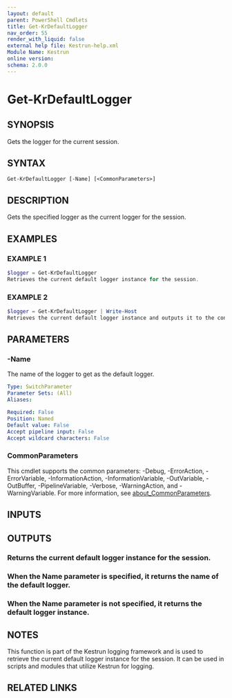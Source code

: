 ```yaml
---
layout: default
parent: PowerShell Cmdlets
title: Get-KrDefaultLogger
nav_order: 55
render_with_liquid: false
external help file: Kestrun-help.xml
Module Name: Kestrun
online version:
schema: 2.0.0
---
```


# Get-KrDefaultLogger

## SYNOPSIS
Gets the logger for the current session.

## SYNTAX

```
Get-KrDefaultLogger [-Name] [<CommonParameters>]
```

## DESCRIPTION
Gets the specified logger as the current logger for the session.

## EXAMPLES

### EXAMPLE 1
```powershell
$logger = Get-KrDefaultLogger
Retrieves the current default logger instance for the session.
```

### EXAMPLE 2
```powershell
$logger = Get-KrDefaultLogger | Write-Host
Retrieves the current default logger instance and outputs it to the console.
```

## PARAMETERS

### -Name
The name of the logger to get as the default logger.

```yaml
Type: SwitchParameter
Parameter Sets: (All)
Aliases:

Required: False
Position: Named
Default value: False
Accept pipeline input: False
Accept wildcard characters: False
```

### CommonParameters
This cmdlet supports the common parameters: -Debug, -ErrorAction, -ErrorVariable, -InformationAction, -InformationVariable, -OutVariable, -OutBuffer, -PipelineVariable, -Verbose, -WarningAction, and -WarningVariable. For more information, see [about_CommonParameters](http://go.microsoft.com/fwlink/?LinkID=113216).

## INPUTS

## OUTPUTS

### Returns the current default logger instance for the session.
### When the Name parameter is specified, it returns the name of the default logger.
### When the Name parameter is not specified, it returns the default logger instance.
## NOTES
This function is part of the Kestrun logging framework and is used to retrieve the current default logger instance for the session.
It can be used in scripts and modules that utilize Kestrun for logging.

## RELATED LINKS

